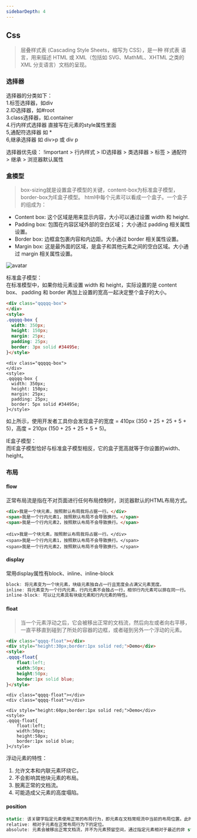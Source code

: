 ```yaml
---
sidebarDepth: 4
---
```

## Css
> 层叠样式表 (Cascading Style Sheets，缩写为 CSS），是一种 样式表 语言，用来描述 HTML 或 XML（包括如 SVG、MathML、XHTML 之类的 XML 分支语言）文档的呈现。

### 选择器
选择器的分类如下：   
1.标签选择器，如div  
2.ID选择器，如#root  
3.class选择器，如.container    
4.行内样式选择器 直接写在元素的style属性里面    
5,通配符选择器 如 *     
6,继承选择器 如 div>p 或 div p

选择器优先级： !important > 行内样式 > ID选择器 > 类选择器 > 标签 > 通配符 > 继承 > 浏览器默认属性

### 盒模型
> box-sizing就是设置盒子模型的关键，content-box为标准盒子模型，border-box为IE盒子模型。
html中每个元素可以看成一个盒子。一个盒子的组成为：   
+ Content box: 这个区域是用来显示内容，大小可以通过设置 width 和 height.
+ Padding box: 包围在内容区域外部的空白区域； 大小通过 padding 相关属性设置。
+ Border box: 边框盒包裹内容和内边距。大小通过 border 相关属性设置。
+ Margin box: 这是最外面的区域，是盒子和其他元素之间的空白区域。大小通过 margin 相关属性设置。

![avatar](http://localhost:8080/sandor/box-model.png)

标准盒子模型：   
在标准模型中，如果你给元素设置 width 和 height，实际设置的是 content box、 padding 和 border 再加上设置的宽高一起决定整个盒子的大小。
``` html
<div class="qqqqq-box">
</div>
<style>
.qqqqq-box {
  width: 350px;
  height: 150px;
  margin: 25px;
  padding: 25px;
  border: 3px solid #34495e;
}</style>
```
``` webview
<div class="qqqqq-box">
</div>
<style>
.qqqqq-box {
  width: 350px;
  height: 150px;
  margin: 25px;
  padding: 25px;
  border: 5px solid #34495e;
}</style>
```
如上所示，使用开发者工具你会发现盒子的宽度 = 410px (350 + 25 + 25 + 5 + 5)，高度 = 210px (150 + 25 + 25 + 5 + 5)。

IE盒子模型：    
而IE盒子模型恰好与标准盒子模型相反，它的盒子宽高就等于你设置的width、height。


### 布局

#### flow
正常布局流是指在不对页面进行任何布局控制时，浏览器默认的HTML布局方式。
``` html
<div>我是一个块元素，按照默认布局我将占据一行。</div>
<span>我是一个行内元素1，按照默认布局不会导致换行。</span>
<span>我是一个行内元素2，按照默认布局不会导致换行。</span>
```
``` webview
<div>我是一个块元素，按照默认布局我将占据一行。</div>
<span>我是一个行内元素1，按照默认布局不会导致换行。</span>
<span>我是一个行内元素2，按照默认布局不会导致换行。</span>
```

#### display
常用display属性有block、inline、inline-block
``` js
block: 将元素变为一个块元素，块级元素独自占一行且宽度会占满父元素宽度。
inline: 将元素变为一个行内元素，行内元素不会独占一行，相邻行内元素可以排在同一行。
inline-block: 可以让元素具有块级元素和行内元素的特性。
```

#### float
>当一个元素浮动之后，它会被移出正常的文档流，然后向左或者向右平移，一直平移直到碰到了所处的容器的边框，或者碰到另外一个浮动的元素。


``` html
<div class="qqqq-float"></div>
<div style="height:30px;border:1px solid red;">Demo</div>
<style>
.qqqq-float{
    float:left;
    width:50px;
    height:50px;
    border:1px solid blue;
}</style>
```

``` webview
<div class="qqqq-float"></div>
<div class="qqqq-float"></div>

<div style="height:60px;border:1px solid red;">Demo</div>
<style>
.qqqq-float{
    float:left;
    width:50px;
    height:50px;
    border:1px solid blue;
}</style>
```

浮动元素的特性：
1. 允许文本和内联元素环绕它。
2. 不会影响其他块元素的布局。
3. 脱离正常的文档流。
4. 可能造成父元素的高度塌陷。

#### position
``` js
static: 该关键字指定元素使用正常的布局行为，即元素在文档常规流中当前的布局位置。此时 top, right, bottom, left 和 z-index 属性无效。
relative: 相对于元素在正常布局行为下的定位。
absolute: 元素会被移出正常文档流，并不为元素预留空间，通过指定元素相对于最近的非 static 定位祖先元素的偏移，来确定元素位置。绝对定位的元素可以设置外边距（margins），且不会与其他边距合并。
```



